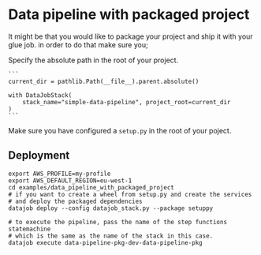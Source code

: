 # Data pipeline with packaged project

It might be that you would like to package your project and ship it with your glue job.
in order to do that make sure you;

Specify the absolute path in the root of your project.

    ```
    current_dir = pathlib.Path(__file__).parent.absolute()

    with DataJobStack(
        stack_name="simple-data-pipeline", project_root=current_dir
    )
    ```

Make sure you have configured a `setup.py` in the root of your poject.

## Deployment

    export AWS_PROFILE=my-profile
    export AWS_DEFAULT_REGION=eu-west-1
    cd examples/data_pipeline_with_packaged_project
    # if you want to create a wheel from setup.py and create the services
    # and deploy the packaged dependencies
    datajob deploy --config datajob_stack.py --package setuppy

    # to execute the pipeline, pass the name of the step functions statemachine
    # which is the same as the name of the stack in this case.
    datajob execute data-pipeline-pkg-dev-data-pipeline-pkg
